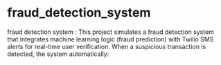# fraud_detection_system
fraud detection system  :  This project simulates a fraud detection system that integrates machine learning logic (fraud prediction) with Twilio SMS alerts for real-time user verification. When a suspicious transaction is detected, the system automatically:
